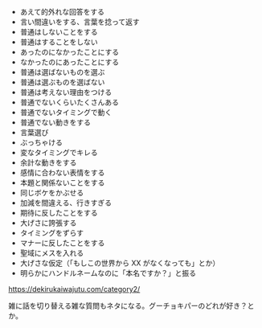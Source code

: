 - あえて的外れな回答をする
- 言い間違いをする、言葉を捻って返す
- 普通はしないことをする
- 普通はすることをしない
- あったのになかったことにする
- なかったのにあったことにする
- 普通は選ばないものを選ぶ
- 普通は選ぶものを選ばない
- 普通は考えない理由をつける
- 普通でないくらいたくさんある
- 普通でないタイミングで動く
- 普通でない動きをする
- 言葉選び
- ぶっちゃける
- 変なタイミングでキレる
- 余計な動きをする
- 感情に合わない表情をする
- 本題と関係ないことをする
- 同じボケをかぶせる
- 加減を間違える、行きすぎる
- 期待に反したことをする
- 大げさに誇張する
- タイミングをずらす
- マナーに反したことをする
- 聖域にメスを入れる
- 大げさな仮定（「もしこの世界から XX がなくなっても」とか）
- 明らかにハンドルネームなのに「本名ですか？」と振る

https://dekirukaiwajutu.com/category2/

雑に話を切り替える雑な質問もネタになる。グーチョキパーのどれが好き？とか。
